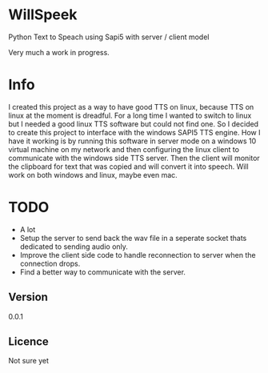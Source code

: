 # WillSpeek
Python Text to Speach using Sapi5 with server / client model

Very much a work in progress.

# Info
I created this project as a way to have good TTS on linux, because TTS on linux at the moment is dreadful. For a long time I wanted to switch to linux but I needed a good linux TTS software but could not find one.
So I decided to create this project to interface with the windows SAPI5 TTS engine. How I have it working is by running this software in server mode on a windows 10 virtual machine on my network and then configuring the linux client to communicate with the windows side TTS server. Then the client will monitor the clipboard for text that was copied and will convert it into speech. Will work on both windows and linux, maybe even mac.

# TODO
* A lot
* Setup the server to send back the wav file in a seperate socket thats dedicated to sending audio only.
* Improve the client side code to handle reconnection to server when the connection drops.
* Find a better way to communicate with the server.

## Version
0.0.1

## Licence
Not sure yet
